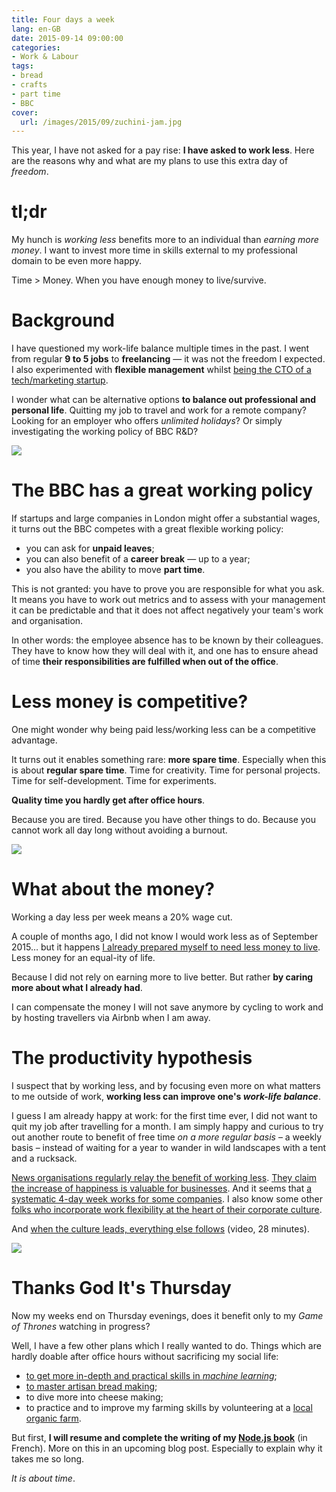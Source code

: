 ```yaml
---
title: Four days a week
lang: en-GB
date: 2015-09-14 09:00:00
categories:
- Work & Labour
tags:
- bread
- crafts
- part time
- BBC
cover:
  url: /images/2015/09/zuchini-jam.jpg
---
```


This year, I have not asked for a pay rise: **I have asked to work less**. Here are the reasons why and what are my plans to use this extra day of *freedom*.

<!--more-->

# tl;dr

My hunch is *working less* benefits more to an individual than *earning more money*. I want to invest more time in skills external to my professional domain to be even more happy.

Time > Money. When you have enough money to live/survive.

# Background

I have questioned my work-life balance multiple times in the past. I went from regular **9 to 5 jobs** to **freelancing** — it was not the freedom I expected. I also experimented with **flexible management** whilst [being the CTO of a tech/marketing startup](/2014/why-our-startup-failed/).

I wonder what can be alternative options **to balance out professional and personal life**. Quitting my job to travel and work for a remote company? Looking for an employer who offers *unlimited holidays*? Or simply investigating the working policy of BBC R&D?

![](/images/2015/09/dumplings.jpg)

# The BBC has a great working policy

If startups and large companies in London might offer a substantial wages, it turns out the BBC competes with a great flexible working policy:

- you can ask for **unpaid leaves**;
- you can also benefit of a **career break** — up to a year;
- you also have the ability to move **part time**.

This is not granted: you have to prove you are responsible for what you ask. It means you have to work out metrics and to assess with your management it can be predictable and that it does not affect negatively your team's work and organisation.

In other words: the employee absence has to be known by their colleagues. They have to know how they will deal with it, and one has to ensure ahead of time **their responsibilities are fulfilled when out of the office**.

# Less money is competitive?

One might wonder why being paid less/working less can be a competitive advantage.

It turns out it enables something rare: **more spare time**. Especially when this is about **regular spare time**. Time for creativity. Time for personal projects. Time for self-development. Time for experiments.

**Quality time you hardly get after office hours**.

Because you are tired. Because you have other things to do. Because you cannot work all day long without avoiding a burnout.

![](/images/2015/09/pumpkin-seeds.jpg)

# What about the money?

Working a day less per week means a 20% wage cut.

A couple of months ago, I did not know I would work less as of September 2015… but it happens [I already prepared myself to need less money to live](/2015/downscaling-phase-3/). Less money for an equal-ity of life.

Because I did not rely on earning more to live better. But rather **by caring more about what I already had**.

I can compensate the money I will not save anymore by cycling to work and by hosting travellers via Airbnb when I am away.

# The productivity hypothesis

I suspect that by working less, and by focusing even more on what matters to me outside of work, **working less can improve one's *work-life balance***.

I guess I am already happy at work: for the first time ever, I did not want to quit my job after travelling for a month. I am simply happy and curious to try out another route to benefit of free time *on a more regular basis* – a weekly basis – instead of waiting for a year to wander in wild landscapes with a tent and a rucksack.

[News organisations regularly relay the benefit of working less](http://www.theguardian.com/money/2013/feb/22/four-day-week-less-is-more). [They claim the increase of happiness is valuable for businesses](http://www.theguardian.com/lifeandstyle/2015/jul/31/work-less-produce-more). And it seems that [a systematic 4-day week works for some companies](https://medium.com/articles-by-central/central-s-4-day-week-b280d8d05999). I also know some other [folks who incorporate work flexibility at the heart of their corporate culture](http://scopyleft.fr/en/).

And [when the culture leads, everything else follows](https://vimeo.com/102774091) (video, 28 minutes).

![](/images/2015/09/bread-basket.jpg)

# Thanks God It's Thursday

Now my weeks end on Thursday evenings, does it benefit only to my *Game of Thrones* watching in progress?

Well, I have a few other plans which I really wanted to do. Things which are hardly doable after office hours without sacrificing my social life:

- [to get more in-depth and practical skills in *machine learning*](https://www.coursera.org/specializations/machine-learning);
- [to master artisan bread making](http://blog.bakerybits.co.uk/);
- to dive more into cheese making;
- to practice and to improve my farming skills by volunteering at a [local organic farm](http://www.organiclea.org.uk/).

But first, **I will resume and complete the writing of my [Node.js book](https://github.com/oncletom/nodebook)** (in French). More on this in an upcoming blog post. Especially to explain why it takes me so long.

*It is about time*.
